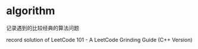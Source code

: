 # algorithm
记录遇到的比较经典的算法问题

record solution of LeetCode 101 - A LeetCode Grinding Guide (C++ Version)
